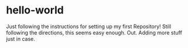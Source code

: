 # hello-world
Just following the instructions for setting up my first Repository!
Still following the directions, this seems easy enough.
Out.
Adding more stuff just in case.
